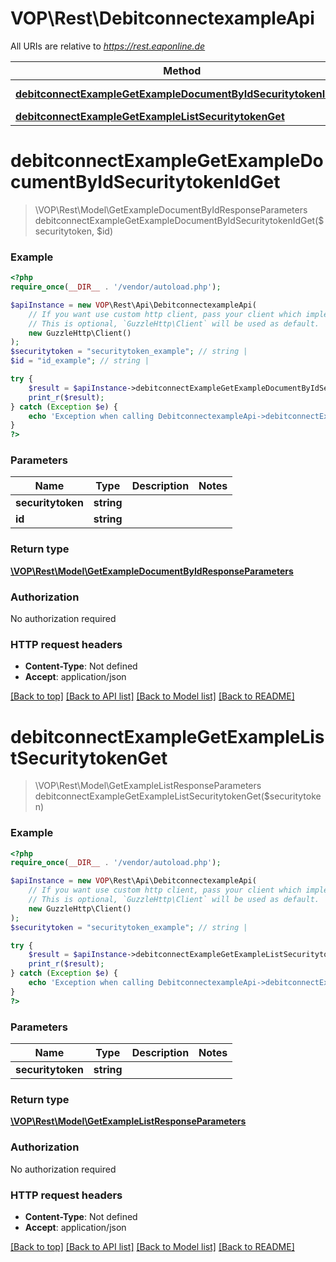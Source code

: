 # VOP\Rest\DebitconnectexampleApi

All URIs are relative to *https://rest.eaponline.de*

Method | HTTP request | Description
------------- | ------------- | -------------
[**debitconnectExampleGetExampleDocumentByIdSecuritytokenIdGet**](DebitconnectexampleApi.md#debitconnectexamplegetexampledocumentbyidsecuritytokenidget) | **GET** /debitconnect/example/getExampleDocumentById/{securitytoken}/{id} | 
[**debitconnectExampleGetExampleListSecuritytokenGet**](DebitconnectexampleApi.md#debitconnectexamplegetexamplelistsecuritytokenget) | **GET** /debitconnect/example/getExampleList/{securitytoken} | 

# **debitconnectExampleGetExampleDocumentByIdSecuritytokenIdGet**
> \VOP\Rest\Model\GetExampleDocumentByIdResponseParameters debitconnectExampleGetExampleDocumentByIdSecuritytokenIdGet($securitytoken, $id)



### Example
```php
<?php
require_once(__DIR__ . '/vendor/autoload.php');

$apiInstance = new VOP\Rest\Api\DebitconnectexampleApi(
    // If you want use custom http client, pass your client which implements `GuzzleHttp\ClientInterface`.
    // This is optional, `GuzzleHttp\Client` will be used as default.
    new GuzzleHttp\Client()
);
$securitytoken = "securitytoken_example"; // string | 
$id = "id_example"; // string | 

try {
    $result = $apiInstance->debitconnectExampleGetExampleDocumentByIdSecuritytokenIdGet($securitytoken, $id);
    print_r($result);
} catch (Exception $e) {
    echo 'Exception when calling DebitconnectexampleApi->debitconnectExampleGetExampleDocumentByIdSecuritytokenIdGet: ', $e->getMessage(), PHP_EOL;
}
?>
```

### Parameters

Name | Type | Description  | Notes
------------- | ------------- | ------------- | -------------
 **securitytoken** | **string**|  |
 **id** | **string**|  |

### Return type

[**\VOP\Rest\Model\GetExampleDocumentByIdResponseParameters**](../Model/GetExampleDocumentByIdResponseParameters.md)

### Authorization

No authorization required

### HTTP request headers

 - **Content-Type**: Not defined
 - **Accept**: application/json

[[Back to top]](#) [[Back to API list]](../../README.md#documentation-for-api-endpoints) [[Back to Model list]](../../README.md#documentation-for-models) [[Back to README]](../../README.md)

# **debitconnectExampleGetExampleListSecuritytokenGet**
> \VOP\Rest\Model\GetExampleListResponseParameters debitconnectExampleGetExampleListSecuritytokenGet($securitytoken)



### Example
```php
<?php
require_once(__DIR__ . '/vendor/autoload.php');

$apiInstance = new VOP\Rest\Api\DebitconnectexampleApi(
    // If you want use custom http client, pass your client which implements `GuzzleHttp\ClientInterface`.
    // This is optional, `GuzzleHttp\Client` will be used as default.
    new GuzzleHttp\Client()
);
$securitytoken = "securitytoken_example"; // string | 

try {
    $result = $apiInstance->debitconnectExampleGetExampleListSecuritytokenGet($securitytoken);
    print_r($result);
} catch (Exception $e) {
    echo 'Exception when calling DebitconnectexampleApi->debitconnectExampleGetExampleListSecuritytokenGet: ', $e->getMessage(), PHP_EOL;
}
?>
```

### Parameters

Name | Type | Description  | Notes
------------- | ------------- | ------------- | -------------
 **securitytoken** | **string**|  |

### Return type

[**\VOP\Rest\Model\GetExampleListResponseParameters**](../Model/GetExampleListResponseParameters.md)

### Authorization

No authorization required

### HTTP request headers

 - **Content-Type**: Not defined
 - **Accept**: application/json

[[Back to top]](#) [[Back to API list]](../../README.md#documentation-for-api-endpoints) [[Back to Model list]](../../README.md#documentation-for-models) [[Back to README]](../../README.md)


